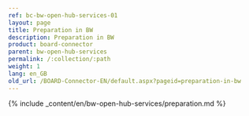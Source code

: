 ```yaml
---
ref: bc-bw-open-hub-services-01
layout: page
title: Preparation in BW
description: Preparation in BW
product: board-connector
parent: bw-open-hub-services
permalink: /:collection/:path
weight: 1
lang: en_GB
old_url: /BOARD-Connector-EN/default.aspx?pageid=preparation-in-bw
---
```


{% include _content/en/bw-open-hub-services/preparation.md %}